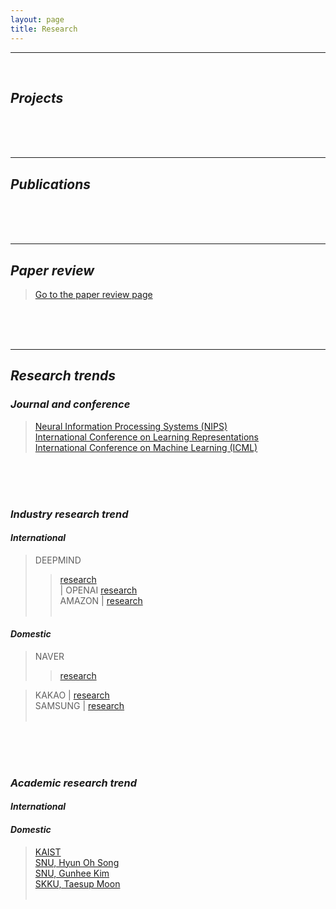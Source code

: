 ```yaml
---
layout: page
title: Research
---
```


<hr class='division4'>
<br>

## _Projects_

<br><br><br>

---

## _Publications_

<br><br><br>

---

## _Paper review_

> [Go to the paper review page](https://userdyk-github.github.io/research/PAPER-REVIEW.html)

<br><br><br>

---

## _Research trends_

### _Journal and conference_
> <a href='https://nips.cc' target="_blank">Neural Information Processing Systems (NIPS)</a><br>
> <a href='https://www.iclr.cc' target="_blank">International Conference on Learning Representations</a><br>
> <a href='https://icml.cc/' target="_blank">International Conference on Machine Learning (ICML)</a><br>

<br><br><br>


### _Industry research trend_

#### _International_

> DEEPMIND 
>> <a href='https://deepmind.com' target="_blank">research</a><br> | 
> OPENAI
>> <a href='https://openai.com/' target="_blank">research</a><br>
> AMAZON | <a href='https://www.aboutamazon.com/research' target="_blank">research</a><br>
> <a href='' target="_blank"></a><br>

#### _Domestic_

> NAVER 
>> <a href='https://clova.ai/ko/research/research-areas.html' target="_blank">research</a><br>

> KAKAO | <a href='https://kakao.ai/tech' target="_blank">research</a><br>
> SAMSUNG | <a href='https://research.samsung.com/artificial-intelligence' target="_blank">research</a><br>
> <a href='' target="_blank"></a><br>


<br><br><br>

### _Academic research trend_

#### _International_

#### _Domestic_
> <a href='https://kis.kaist.ac.kr/index.php?mid=KIAI_O' target="_blank">KAIST</a><br>
> <a href='http://mllab.snu.ac.kr/' target="_blank">SNU, Hyun Oh Song</a><br>
> <a href='http://vision.snu.ac.kr/' target="_blank">SNU, Gunhee Kim</a><br>
> <a href='https://mindlab-skku.github.io/' target="_blank">SKKU, Taesup Moon</a><br>
> <a href='' target="_blank"></a><br>
